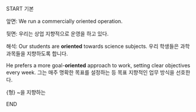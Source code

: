 START
기본

앞면:
We run a commercially oriented operation. 


뒷면:
우리는 상업 지향적으로 운영을 하고 있다.


해석:
Our students are **oriented** towards science subjects. 
우리 학생들은 과학 과목들을 지향하도록 합니다.

He prefers a more goal-**oriented** approach to work, setting clear objectives every week.
그는 매주 명확한 목표를 설정하는 등 목표 지향적인 업무 방식을 선호한다.

{형} ~을 지향하는
<!--ID: 1742802083110-->
END
